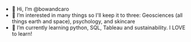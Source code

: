 - 👋 Hi, I’m @bowandcaro 
- 👀 I’m interested in many things so I'll keep it to three: Geosciences (all things earth and space), psychology, and skincare
- 🌱 I’m currently learning python, SQL, Tableau and sustainability. I LOVE to learn! 

<!---
bowandcaro/bowandcaro is a ✨ special ✨ repository because its `README.md` (this file) appears on your GitHub profile.
You can click the Preview link to take a look at your changes.
--->
